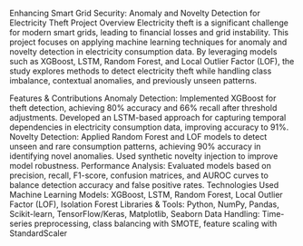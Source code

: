 Enhancing Smart Grid Security: Anomaly and Novelty Detection for Electricity Theft
Project Overview
Electricity theft is a significant challenge for modern smart grids, leading to financial losses and grid instability. This project focuses on applying machine learning techniques for anomaly and novelty detection in electricity consumption data. By leveraging models such as XGBoost, LSTM, Random Forest, and Local Outlier Factor (LOF), the study explores methods to detect electricity theft while handling class imbalance, contextual anomalies, and previously unseen patterns.

Features & Contributions
Anomaly Detection:
Implemented XGBoost for theft detection, achieving 80% accuracy and 66% recall after threshold adjustments.
Developed an LSTM-based approach for capturing temporal dependencies in electricity consumption data, improving accuracy to 91%.
Novelty Detection:
Applied Random Forest and LOF models to detect unseen and rare consumption patterns, achieving 90% accuracy in identifying novel anomalies.
Used synthetic novelty injection to improve model robustness.
Performance Analysis:
Evaluated models based on precision, recall, F1-score, confusion matrices, and AUROC curves to balance detection accuracy and false positive rates.
Technologies Used
Machine Learning Models: XGBoost, LSTM, Random Forest, Local Outlier Factor (LOF), Isolation Forest
Libraries & Tools: Python, NumPy, Pandas, Scikit-learn, TensorFlow/Keras, Matplotlib, Seaborn
Data Handling: Time-series preprocessing, class balancing with SMOTE, feature scaling with StandardScaler
